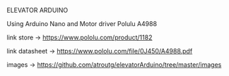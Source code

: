 ELEVATOR ARDUINO

Using Arduino Nano and Motor driver Polulu A4988

link store -> https://www.pololu.com/product/1182

link datasheet -> https://www.pololu.com/file/0J450/A4988.pdf


images -> https://github.com/atroutg/elevatorArduino/tree/master/images

